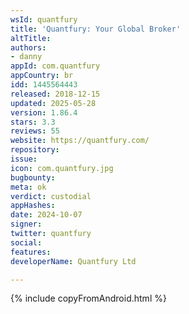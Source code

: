 ```yaml
---
wsId: quantfury
title: 'Quantfury: Your Global Broker'
altTitle: 
authors:
- danny
appId: com.quantfury
appCountry: br
idd: 1445564443
released: 2018-12-15
updated: 2025-05-28
version: 1.86.4
stars: 3.3
reviews: 55
website: https://quantfury.com/
repository: 
issue: 
icon: com.quantfury.jpg
bugbounty: 
meta: ok
verdict: custodial
appHashes: 
date: 2024-10-07
signer: 
twitter: quantfury
social: 
features: 
developerName: Quantfury Ltd

---
```


{% include copyFromAndroid.html %}
